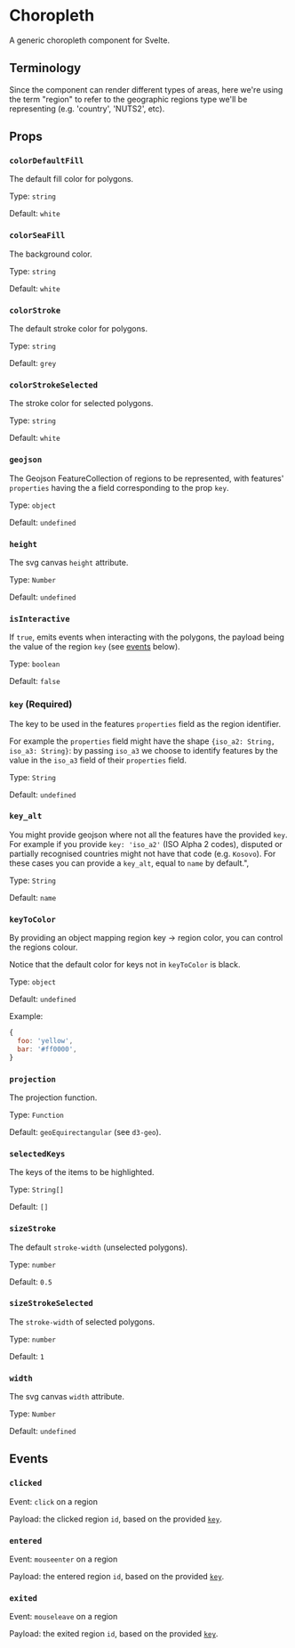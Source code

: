 # Choropleth

A generic choropleth component for Svelte.

## Terminology

Since the component can render different types of areas, here we're using the term "region" to refer to the geographic regions type we'll be representing (e.g. 'country', 'NUTS2', etc).

## Props

### `colorDefaultFill`

The default fill color for polygons.

Type: `string`

Default: `white`

### `colorSeaFill`

The background color.

Type: `string`

Default: `white`

### `colorStroke`

The default stroke color for polygons.

Type: `string`

Default: `grey`

### `colorStrokeSelected`

The stroke color for selected polygons.

Type: `string`

Default: `white`

### `geojson`

The Geojson FeatureCollection of regions to be represented, with features' `properties` having the a field corresponding to the prop `key`.

Type: `object`

Default: `undefined`

### `height`

The svg canvas `height` attribute.

Type: `Number`

Default: `undefined`

### `isInteractive`

If `true`, emits events when interacting with the polygons, the payload being the value of the region `key` (see [events](#events) below).

Type: `boolean`

Default: `false`

### `key` (Required)

The key to be used in the features `properties` field as the region identifier.

For example the `properties` field might have the shape `{iso_a2: String, iso_a3: String}`: by passing `iso_a3` we choose to identify features by the value in the `iso_a3` field of their `properties` field.

Type: `String`

Default: `undefined`

### `key_alt`

You might provide geojson where not all the features have the provided `key`.
For example if you provide `key: 'iso_a2'` (ISO Alpha 2 codes), disputed or partially recognised countries might not have that code (e.g. `Kosovo`).
For these cases you can provide a `key_alt`, equal to `name` by default.",

Type: `String`

Default: `name`

### `keyToColor`

By providing an object mapping region key -> region color, you can control the regions colour.

Notice that the default color for keys not in `keyToColor` is black.

Type: `object`

Default: `undefined`

Example:

```js
{
  foo: 'yellow',
  bar: '#ff0000',
}
```

### `projection`

The projection function.

Type: `Function`

Default: `geoEquirectangular` (see `d3-geo`).

### `selectedKeys`

The keys of the items to be highlighted.

Type: `String[]`

Default: `[]`

### `sizeStroke`

The default `stroke-width` (unselected polygons).

Type: `number`

Default: `0.5`

### `sizeStrokeSelected`

The `stroke-width` of selected polygons.

Type: `number`

Default: `1`

### `width`

The svg canvas `width` attribute.

Type: `Number`

Default: `undefined`

## Events

### `clicked`

Event: `click` on a region

Payload: the clicked region `id`, based on the provided [`key`](#key).

### `entered`

Event: `mouseenter` on a region

Payload: the entered region `id`, based on the provided [`key`](#key).

### `exited`

Event: `mouseleave` on a region

Payload: the exited region `id`, based on the provided [`key`](#key).
